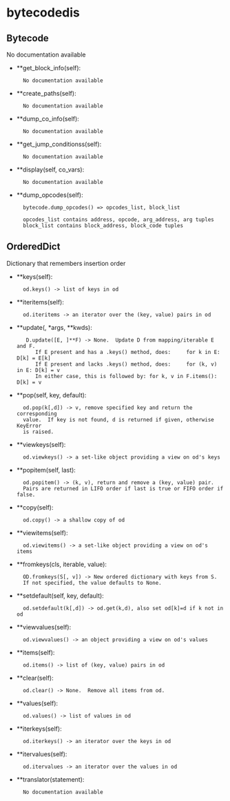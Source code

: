 bytecodedis
==============



Bytecode
--------------

No documentation available


- **get_block_info(self):

		No documentation available


- **create_paths(self):

		No documentation available


- **dump_co_info(self):

		No documentation available


- **get_jump_conditionss(self):

		No documentation available


- **display(self, co_vars):

		No documentation available


- **dump_opcodes(self):

		bytecode.dump_opcodes() => opcodes_list, block_list

        opcodes_list contains address, opcode, arg_address, arg tuples
        block_list contains block_address, block_code tuples


OrderedDict
--------------

Dictionary that remembers insertion order


- **keys(self):

		od.keys() -> list of keys in od


- **iteritems(self):

		od.iteritems -> an iterator over the (key, value) pairs in od


- **update(, *args, **kwds):

		 D.update([E, ]**F) -> None.  Update D from mapping/iterable E and F.
            If E present and has a .keys() method, does:     for k in E: D[k] = E[k]
            If E present and lacks .keys() method, does:     for (k, v) in E: D[k] = v
            In either case, this is followed by: for k, v in F.items(): D[k] = v
        


- **pop(self, key, default):

		od.pop(k[,d]) -> v, remove specified key and return the corresponding
        value.  If key is not found, d is returned if given, otherwise KeyError
        is raised.

        


- **viewkeys(self):

		od.viewkeys() -> a set-like object providing a view on od's keys


- **popitem(self, last):

		od.popitem() -> (k, v), return and remove a (key, value) pair.
        Pairs are returned in LIFO order if last is true or FIFO order if false.

        


- **copy(self):

		od.copy() -> a shallow copy of od


- **viewitems(self):

		od.viewitems() -> a set-like object providing a view on od's items


- **fromkeys(cls, iterable, value):

		OD.fromkeys(S[, v]) -> New ordered dictionary with keys from S.
        If not specified, the value defaults to None.

        


- **setdefault(self, key, default):

		od.setdefault(k[,d]) -> od.get(k,d), also set od[k]=d if k not in od


- **viewvalues(self):

		od.viewvalues() -> an object providing a view on od's values


- **items(self):

		od.items() -> list of (key, value) pairs in od


- **clear(self):

		od.clear() -> None.  Remove all items from od.


- **values(self):

		od.values() -> list of values in od


- **iterkeys(self):

		od.iterkeys() -> an iterator over the keys in od


- **itervalues(self):

		od.itervalues -> an iterator over the values in od


- **translator(statement):

		No documentation available
